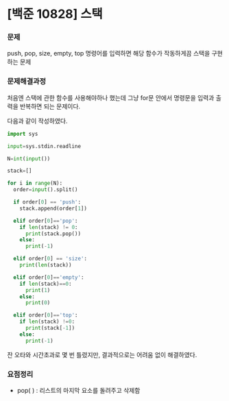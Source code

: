 # [백준 10828] 스택

### 문제

push, pop, size, empty, top 명령어를 입력하면 해당 함수가 작동하게끔 스택을 구현하는 문제



### 문제해결과정

처음엔 스택에 관한 함수를 사용해야하나 했는데 그냥 for문 안에서 명령문을 입력과 출력을 반복하면 되는 문제이다.

다음과 같이 작성하였다.

```python
import sys

input=sys.stdin.readline

N=int(input())

stack=[]

for i in range(N):
  order=input().split()

  if order[0] == 'push':
    stack.append(order[1])

  elif order[0]=='pop':
    if len(stack) != 0:
      print(stack.pop())
    else:
      print(-1)

  elif order[0] == 'size':
    print(len(stack))

  elif order[0]=='empty':
    if len(stack)==0:
      print(1)
    else:
      print(0)

  elif order[0]=='top':
    if len(stack) !=0:
      print(stack[-1])
    else:
      print(-1)
```

잔 오타와 시간초과로 몇 번 틀렸지만,  결과적으로는 어려움 없이 해결하였다.



### 요점정리

* pop( ) : 리스트의 마지막 요소를 돌려주고 삭제함


